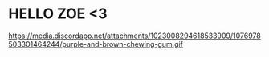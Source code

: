 # HELLO ZOE <3
https://media.discordapp.net/attachments/1023008294618533909/1076978503301464244/purple-and-brown-chewing-gum.gif

